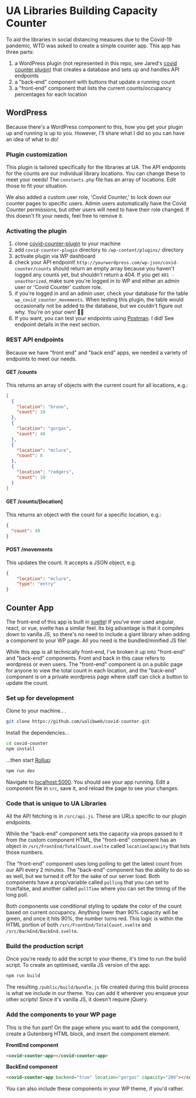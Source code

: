 # UA Libraries Building Capacity Counter

To aid the libraries in social distancing measures due to the Covid-19 pandemic, WTD was asked to create a simple counter app. This app has three parts:

1. a WordPress plugin (not represented in this repo, see Jared's [covid counter plugin](https://github.com/ualibweb/covid-counter-plugin)) that creates a database and sets up and handles API endpoints
2. a "back-end" component with buttons that update a running count
3. a "front-end" component that lists the current counts/occupancy percentages for each location



## WordPress

Because there's a WordPress component to this, how you get your plugin up and running is up to you. However, I'll share what I did so you can have an idea of what to do!

### Plugin customization

This plugin is tailored specifically for the libraries at UA. The API endpoints for the counts are our individual library locations. You can change these to meet your needs! The `constants.php` file has an array of locations. Edit those to fit your situation.

We also added a custom user role, 'Covid Counter,' to lock down our counter pages to specific users. Admin users automatically have the Covid Counter permissions, but other users will need to have their role changed. If this doesn't fit your needs, feel free to remove it.

### Activating the plugin

1. clone [covid-counter-plugin](https://github.com/ualibweb/covid-counter-plugin) to your machine
1. add `covid-counter-plugin` directory to `/wp-content/plugins/` directory
2. activate plugin via WP dashboard
3. check your API endpoint! `http://yourwordpress.com/wp-json/covid-counter/counts` should return an empty array because you haven't logged any counts yet, but shouldn't return a 404. If you get `401 - unauthorized`, make sure you're logged in to WP and either an admin user or 'Covid Counter' custom role.
4. if you're logged in and an admin user, check your database for the table `wp_covid_counter_movements`. When testing this plugin, the table would occasionally not be added to the database, but we couldn't figure out why. You're on your own! :woman_shrugging:
5. If you want, you can test your endpoints using [Postman](https://www.postman.com/postman/). I did! See endpoint details in the next section.

### REST API endpoints

Because we have "front end" and "back end" apps, we needed a variety of endpoints to meet our needs. 

#### GET /counts

This returns an array of objects with the current count for all locations, e.g.:

```json
[
  {
    "location": "bruno",
    "count": 10
  },
  {
    "location": "gorgas",
    "count": 48
  },
  {
    "location": "mclure",
    "count": 8
  },
  {
    "location": "rodgers",
    "count": 10
  }
]
```

#### GET /counts/[location]

This returns an object with the count for a specific location, e.g.:

```json
{
  "count": 48
}
```

#### POST /movements

This updates the count. It accepts a JSON object, e.g.

```json
{
    "location": "mclure",
    "type": "entry"
}
```

## Counter App

The front-end of this app is built in [svelte](https://svelte.dev/)! If you've ever used angular, react, or vue, svelte has a similar feel. Its big advantage is that it compiles down to vanilla JS, so there's no need to include a giant library when adding a component to your WP page. All you need is the bundled/minified JS file!

While this app is all technically front-end, I've broken it up into "front-end" and "back-end" components. Front and back in this case refers to wordpress or even users. The "front-end" component is on a public page for anyone to view the total count in each location, and the "back-end" component is on a private wordpress page where staff can click a button to update the count.

### Set up for development

Clone to your machine.. .

```bash
git clone https://github.com/ualibweb/covid-counter.git 
```

Install the dependencies...

```bash
cd covid-counter
npm install
```

...then start [Rollup](https://rollupjs.org):

```bash
npm run dev
```

Navigate to [localhost:5000](http://localhost:5000). You should see your app running. Edit a component file in `src`, save it, and reload the page to see your changes.

### Code that is unique to UA Libraries

All the API fetching is in `/src/api.js`. These are URLs specific to our plugin endpoints.

While the "back-end" component sets the capacity via props passed to it from the custom component HTML, the "front-end" component has an object in `/src/FrontEnd/TotalCount.svelte` called `locationCapacity` that lists those numbers.

The "front-end" component uses long polling to get the latest count from our API every 2 minutes. The "back-end" component has the ability to do so as well, but we turned it off for the sake of our server load. Both components have a prop/variable called `polling` that you can set to true/false, and another called `pollTime` where you can set the timing of the long poll.

Both components use conditional styling to update the color of the count based on current occupancy. Anything lower than 90% capacity will be green, and once it hits 90%, the number turns red. This logic is within the HTML portion of both `/src/FrontEnd/TotalCount.svelte` and `/src/BackEnd/BackEnd.svelte`.

### Build the production script

Once you're ready to add the script to your theme, it's time to run the build script. To create an optimised, vanilla JS version of the app:

```bash
npm run build
```

The resulting `/public/build/bundle.js` file created during this build process is what we include in our theme. You can add it wherever you enqueue your other scripts! Since it's vanilla JS, it doesn't require jQuery.

### Add the components to your WP page

This is the fun part! On the page where you want to add the component, create a Gutenberg HTML block, and insert the component element.

**FrontEnd component**

```html
<covid-counter-app></covid-counter-app>
```

**BackEnd component**

```html
<covid-counter-app backend="true" location="gorgas" capacity="200"></covid-counter-app>
```

You can also include these components in your WP theme, if you'd rather.
